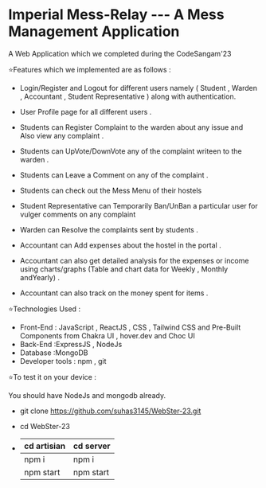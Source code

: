 # Imperial Mess-Relay --- A Mess Management Application

A Web Application which we completed during the CodeSangam'23 

⭐Features which we implemented are as follows : 

 - Login/Register and Logout for different users namely ( Student , Warden , Accountant , Student Representative ) along with authentication. 
 - User Profile page for all different users .

 - Students can Register Complaint to the warden about any issue and Also view any complaint  .
 - Students can UpVote/DownVote any of the complaint writeen to the warden .
 - Students can Leave a Comment on any of the complaint .
 - Students can check out the Mess Menu of their hostels 

 - Student Representative can Temporarily Ban/UnBan a particular user for vulger comments on any complaint 

 - Warden can Resolve the complaints sent by students .

 - Accountant can Add expenses about the hostel in the portal .
 - Accountant can also get detailed analysis for the expenses or income using charts/graphs (Table and chart data for Weekly , Monthly andYearly) . 
 - Accountant can also track on the money spent for items .


⭐Technologies Used : 

 - Front-End : JavaScript , ReactJS , CSS , Tailwind CSS and Pre-Built Components from Chakra UI , hover.dev and Choc UI
 - Back-End :ExpressJS , NodeJs
 - Database :MongoDB
 - Developer tools : npm , git


⭐To test it on your device : 

 You should have NodeJs and mongodb already. 

 - git clone https://github.com/suhas3145/WebSter-23.git

 - cd WebSter-23

 - | cd artisian | cd server | 
   | ---------- | ---------- |
   | npm i | npm i |
   | npm start | npm start |


